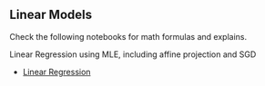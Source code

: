 ## Linear Models

Check the following notebooks for math formulas and explains. 

Linear Regression using MLE, including affine projection and SGD
  - [Linear Regression](linear_regression.ipynb)